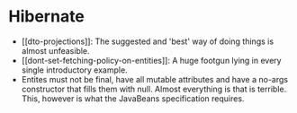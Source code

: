 # Hibernate

* [[dto-projections]]: The suggested and 'best' way of doing things is almost unfeasible.
* [[dont-set-fetching-policy-on-entities]]: A huge footgun lying in every single introductory example.
* Entites must not be final, have all mutable attributes and have a no-args constructor that fills them with null. Almost everything is that is terrible. This, however is what the JavaBeans specification requires.
